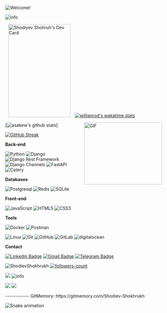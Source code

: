 

<!-- Managing your profile README -->
<!-- https://docs.github.com/en/account-and-profile/setting-up-and-managing-your-github-profile/customizing-your-profile/managing-your-profile-readme -->

![Welcome!](86T4GWHN.gif)

<img src="https://github-profile-summary-cards.vercel.app/api/cards/profile-details?username=Shodiev-Shokhrukh&theme=github_dark" alt="info">

<a href="https://app.daily.dev/revolutionize" style="margin:10px"><img src="https://api.daily.dev/devcards/8ab3876d30eb4e61875cb501c631421b.png?r=lql" width="200" height="300" alt="Shodiyev Shohruh's Dev Card"/></a>       [![willianrod's wakatime stats](https://github-readme-stats.vercel.app/api/wakatime?username=ShodievShokhrukh&theme=github_dark&layout=compact)](https://wakatime.com/@ShodievShokhrukh)


<img align="right" alt="GIF" src="https://user-images.githubusercontent.com/5355808/139111924-210cc6fa-9fb1-4dac-929d-6324a5836a92.gif" width="250" height="200" />

[![asakew's github stats](https://github-readme-stats.vercel.app/api?username=Shodiev-Shokhrukh&theme=github_dark&show_icons=true)]
<!-- Readme Docs: https://github.com/anuraghazra/github-readme-stats -->

[![GitHub Streak](https://github-readme-streak-stats.herokuapp.com?user=Shodiev-Shokhrukh&theme=tokyonight_duo&hide_border=true)](https://github.com/Shodiev-Shokhrukh/)
<!-- https://github.com/denvercoder1/github-readme-streak-stats -->

**Back-end**

![Python](https://img.shields.io/badge/-Python-black?style=flat-square&logo=Python)
![Django](https://img.shields.io/badge/-Django-0aad48?style=flat-square&logo=Django)
![Django Rest Framework](https://img.shields.io/badge/DRF-red?style=flat-square&logo=Django)
![Django Channels](https://img.shields.io/badge/-Django_Channels-46a2f1?style=flat-square&logo=Django)
![FastAPI](https://img.shields.io/badge/-FastAPI-%2300C7B7?style=flat-square&logo=FastAPI)
![Celery](https://img.shields.io/badge/-Celery-%2300C7B7?style=flat-square&logo=Celery)

**Databases**

![Postgresql](https://img.shields.io/badge/-Postgresql-%232c3e50?style=flat-square&logo=Postgresql)
![Redis](https://img.shields.io/badge/-Redis-FCA121?style=flat-square&logo=Redis)
![SQLite](https://img.shields.io/badge/-Sqlite-%232c3e50?style=flat-square&logo=Sqlite)

**Front-end**

![JavaScript](https://img.shields.io/badge/-JavaScript-%23F7DF1C?style=flat-square&logo=javascript&logoColor=000000&labelColor=%23F7DF1C&color=%23FFCE5A)
![HTML5](https://img.shields.io/badge/-HTML5-%23E44D27?style=flat-square&logo=html5&logoColor=ffffff)
![CSS3](https://img.shields.io/badge/-CSS3-%231572B6?style=flat-square&logo=css3)


**Tools**

![Docker](https://img.shields.io/badge/-Docker-46a2f1?style=flat-square&logo=docker&logoColor=white)
![Postman](https://img.shields.io/badge/Postman-FCA121?style=flat-square&logo=postman)

![Linux](https://img.shields.io/badge/Linux-black?style=flat-square&logo=linux)
![Git](https://img.shields.io/badge/-Git-black?style=flat-square&logo=git)
![GitHub](https://img.shields.io/badge/-GitHub-181717?style=flat-square&logo=github)
![GitLab](https://img.shields.io/badge/-GitLab-FCA121?style=flat-square&logo=gitlab)
<img src="https://img.shields.io/badge/Digital_Ocean-0080FF?style=for-the-badge&logo=DigitalOcean&logoColor=white" alt="digitalocean" />


**Contact**

[![Linkedin Badge](https://img.shields.io/badge/-Linkedin-blue?style=flat-square&logo=Linkedin&logoColor=white&link=https://www.linkedin.com/in/shokhrukh-shodiev/)](https://www.linkedin.com/in/shokhrukh-shodiev/)
[![Gmail Badge](https://img.shields.io/badge/-Gmail-c14438?style=flat-square&logo=Gmail&logoColor=white&link=mailto:djangodev77@gmail.com)](mailto:djangodev77@gmail.com)
[![Telegram Badge](https://img.shields.io/badge/-Telegram-blue?style=flat-square&logo=Telegram&logoColor=white&link=https://t.me/simplicity_is_better)](https://t.me/simplicity_is_better)

<p> 
<img src="https://komarev.com/ghpvc/?username=ShodievShokhrukh&color=brightgreen" alt="ShodievShokhrukh"/>
<a href="https://github.com/Shodiev-Shokhrukh?tab=followers">
    <img src="https://img.shields.io/github/followers/Shodiev-Shokhrukh?label=Followers&style=social" alt="followers-count">
</a>

</p>
<img src="https://activity-graph.herokuapp.com/graph?username=Shodiev-Shokhrukh&theme=xcode" />
<!-- <img src="https://raw.githubusercontent.com/muhiqsimui/muhiqsimui/output/github-contribution-grid-snake.svg"we> -->

<img src="https://github-profile-trophy.vercel.app/?username=Shodiev-Shokhrukh&margin-w=5&theme=radical" alt="info" />

<p>
  <img src="https://img.icons8.com/ios/96/26e07f/django.png"/>
<img src="https://img.icons8.com/color/96/000000/postgreesql.png"/>
</p>
------------
GitMemory: https://gitmemory.com/Shodiev-Shokhrukh

![Snake animation](https://github.com/mirsaid-mirzohidov/mirsaid-mirzohidov/blob/output/github-contribution-grid-snake.svg)
